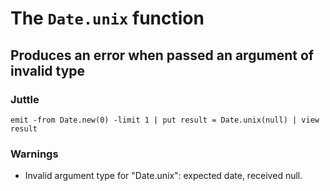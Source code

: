 # The `Date.unix` function

## Produces an error when passed an argument of invalid type

### Juttle

    emit -from Date.new(0) -limit 1 | put result = Date.unix(null) | view result

### Warnings

  * Invalid argument type for "Date.unix": expected date, received null.
